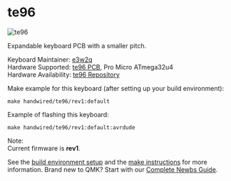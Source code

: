 # te96

![te96](https://github.com/e3w2q/te96-keyboard/blob/master/image/keypad.jpg?raw=true)

Expandable keyboard PCB with a smaller pitch.

Keyboard Maintainer: [e3w2q](https://github.com/e3w2q)  
Hardware Supported: [te96 PCB](https://github.com/e3w2q/te96-keyboard/tree/master/pcb), Pro Micro ATmega32u4  
Hardware Availability: [te96 Repository](https://github.com/e3w2q/te96-keyboard/)

Make example for this keyboard (after setting up your build environment):

    make handwired/te96/rev1:default

Example of flashing this keyboard:

    make handwired/te96/rev1:default:avrdude

Note:  
  Current firmware is **rev1**.

See the [build environment setup](https://docs.qmk.fm/#/getting_started_build_tools) and the [make instructions](https://docs.qmk.fm/#/getting_started_make_guide) for more information. Brand new to QMK? Start with our [Complete Newbs Guide](https://docs.qmk.fm/#/newbs).

